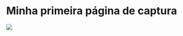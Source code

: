 # Minha primeira página de captura

<div>
  <img src="https://user-images.githubusercontent.com/87244686/147418889-67de5d8e-f087-448d-b832-b850396c8471.jpg"/>
</div>
